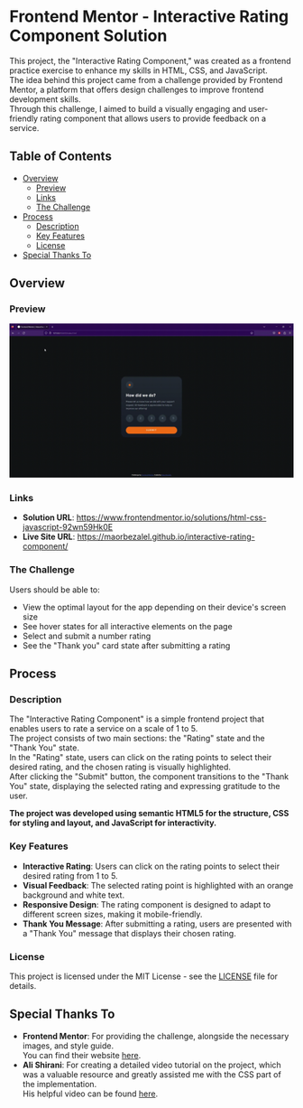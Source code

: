 # Frontend Mentor - Interactive Rating Component Solution

This project, the "Interactive Rating Component," was created as a frontend practice exercise to enhance my skills in HTML, CSS, and JavaScript.<br>
The idea behind this project came from a challenge provided by Frontend Mentor, a platform that offers design challenges to improve frontend development skills.<br>
Through this challenge, I aimed to build a visually engaging and user-friendly rating component that allows users to provide feedback on a service.

## Table of Contents

- [Overview](#overview)
    - [Preview](#preview)
    - [Links](#links)
    - [The Challenge](#the-challenge)
- [Process](#process)
    - [Description](#description)
    - [Key Features](#key-features)
    - [License](#license)
- [Special Thanks To](#special-thanks-to)

## Overview

### Preview

![](./res/interactive-rating-component.gif)

### Links

- **Solution URL**: https://www.frontendmentor.io/solutions/html-css-javascript-92wn59Hk0E
- **Live Site URL**: https://maorbezalel.github.io/interactive-rating-component/

### The Challenge

Users should be able to:

- View the optimal layout for the app depending on their device's screen size
- See hover states for all interactive elements on the page
- Select and submit a number rating
- See the "Thank you" card state after submitting a rating

## Process

### Description

The "Interactive Rating Component" is a simple frontend project that enables users to rate a service on a scale of 1 to 5.<br>
The project consists of two main sections: the "Rating" state and the "Thank You" state.<br>
In the "Rating" state, users can click on the rating points to select their desired rating, and the chosen rating is visually highlighted.<br>
After clicking the "Submit" button, the component transitions to the "Thank You" state, displaying the selected rating and expressing gratitude to the user.

**The project was developed using semantic HTML5 for the structure, CSS for styling and layout, and JavaScript for interactivity.**

### Key Features

- **Interactive Rating**: Users can click on the rating points to select their desired rating from 1 to 5.
- **Visual Feedback**: The selected rating point is highlighted with an orange background and white text.
- **Responsive Design**: The rating component is designed to adapt to different screen sizes, making it mobile-friendly.
- **Thank You Message**: After submitting a rating, users are presented with a "Thank You" message that displays their chosen rating.

### License

This project is licensed under the MIT License - see the [LICENSE](LICENSE) file for details.

## Special Thanks To

- **Frontend Mentor**: For providing the challenge, alongside the necessary images, and style guide.<br>
You can find their website [here](https://www.frontendmentor.io/). 
- **Ali Shirani**: For creating a detailed video tutorial on the project, which was a valuable resource and greatly assisted me with the CSS part of the implementation.<br>
His helpful video can be found [here](https://www.youtube.com/watch?v=Nw4y8cAU70w&ab_channel=CodewithAli).

